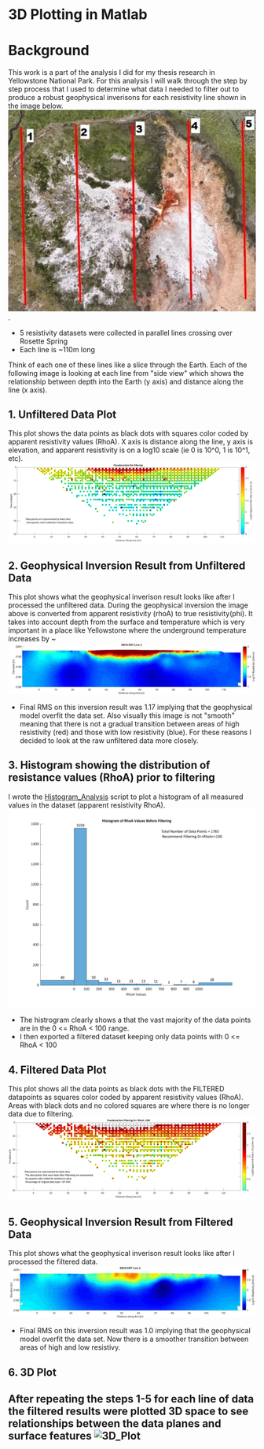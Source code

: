 # 3D Plotting in Matlab

# Background
This work is a part of the analysis I did for my thesis research in Yellowstone National Park. For this analysis I will walk through the step by step process that I used to determine what data I needed to filter out to produce a robust geophysical inverisons for each resistivity line shown in the image below.                       
![location](https://github.com/nsmeltz/Portfolio/blob/e0854428d17b28c55d054287d20d37b9beadd2d0/3D%20Resistivity%20Data%20Analysis%20&%20Plotting/Images/GE_lines.jpg).   
   - 5 resistivity datasets were collected in parallel lines crossing over Rosette Spring
   - Each line is ~110m long 

Think of each one of these lines like a slice through the Earth. Each of the following image is looking at each line from "side view" which shows the relationship between depth into the Earth (y axis) and distance along the line (x axis).

## 1. Unfiltered Data Plot
This plot shows the data points as black dots with squares color coded by apparent resistivity values (RhoA). X axis is distance along the line, y axis is elevation, and  apparent resistivity is on a log10 scale (ie 0 is 10^0, 1 is 10^1, etc).
![pseudosection](https://github.com/nsmeltz/Portfolio/blob/2caf45f5f5f814df68e37868dd720ea45b248872/3D%20Resistivity%20Data%20Analysis%20&%20Plotting/Images/pseudosection.png)

## 2. Geophysical Inversion Result from Unfiltered Data
This plot shows what the geophysical inverison result looks like after I processed the unfiltered data. During the geophysical inversion the image above is converted from apparent resistivity (rhoA) to true resistivity(phi). It takes into account depth from the surface and temperature which is very important in a place like Yellowstone where the underground temperature increases by ~
![unfilteredResult](https://github.com/nsmeltz/Portfolio/blob/dca451f7393b933c777934e704c81ae98d16979e/3D%20Resistivity%20Data%20Analysis%20&%20Plotting/Images/unfiltered_geophys.png)

   - Final RMS on this inversion result was 1.17 implying that the geophysical model overfit the data set. Also visually this image is not "smooth" meaning that there is not a gradual transition between areas of high resistivity (red) and those with low resistivity (blue). For these reasons I decided to look at the raw unfiltered data more closely. 

## 3. Histogram showing the distribution of resistance values (RhoA) prior to filtering
I wrote the [Histogram_Analysis](https://github.com/nsmeltz/Portfolio/blob/5d112a6feae2a677e499fa393df0d06c5cee5071/3D_Plotting_Matlab/Histogram_Analysis.m) script to plot a histogram of all measured values in the dataset (apparent resistivity RhoA).
![histogram](https://github.com/nsmeltz/Portfolio/blob/bb296f85999c460003fb8d256d461cbf91964283/3D%20Resistivity%20Data%20Analysis%20&%20Plotting/Images/histogram.png)

   - The histrogram clearly shows a that the vast majority of the data points are in the 0 <= RhoA < 100 range.
   - I then exported a filtered dataset keeping only data points with 0 <= RhoA < 100

## 4. Filtered Data Plot
This plot shows all the data points as black dots with the FILTERED datapoints as squares color coded by apparent resistivity values (RhoA). Areas with black dots and no colored squares are where there is no longer data due to filtering.
![pseudosection_filtered](https://github.com/nsmeltz/Portfolio/blob/2caf45f5f5f814df68e37868dd720ea45b248872/3D%20Resistivity%20Data%20Analysis%20&%20Plotting/Images/pseudosection_filtered.png)

## 5. Geophysical Inversion Result from Filtered Data
This plot shows what the geophysical inverison result looks like after I processed the filtered data.
![filteredResult](https://github.com/nsmeltz/Portfolio/blob/dca451f7393b933c777934e704c81ae98d16979e/3D%20Resistivity%20Data%20Analysis%20&%20Plotting/Images/filtered_geophys.png)


   - Final RMS on this inversion result was 1.0 implying that the geophysical model overfit the data set. Now there is a smoother transition between areas of high and low resistivy.

## 6. 3D Plot
After repeating the steps 1-5 for each line of data the filtered results were plotted 3D space to see relationships between the data planes and surface features
![3D_Plot](https://github.com/nsmeltz/Portfolio/blob/b673fa2bb33fbfb285dd71ec9c3d548f5b0105e2/3D_Plotting_Matlab/Images/3D_plot.png)
   - 

